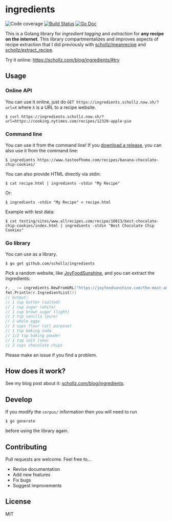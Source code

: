 # ingredients

<img src="https://img.shields.io/badge/coverage-75%25-brightgreen.svg?style=flat-square" alt="Code coverage">&nbsp;<a href="https://travis-ci.org/schollz/ingredients"><img src="https://img.shields.io/travis/schollz/ingredients.svg?style=flat-square" alt="Build Status"></a>&nbsp;<a href="https://godoc.org/github.com/schollz/ingredients"><img src="http://img.shields.io/badge/godoc-reference-5272B4.svg?style=flat-square" alt="Go Doc"></a> 

This is a Golang library for *ingredient tagging* and *extraction* for **any recipe on the internet**. This library compartmentalizes and improves aspects of recipe extraction that I did previously with [schollz/meanrecipe](https://github.com/schollz/meanrecipe) and [schollz/extract_recipe](https://github.com/schollz/extract_recipe).

Try it online: https://schollz.com/blog/ingredients/#try

## Usage

### Online API

You can use it online, just do `GET https://ingredients.schollz.now.sh/?url=X` where `X` is a URL to a recipe website.

```
$ curl https://ingredients.schollz.now.sh/?url=https://cooking.nytimes.com/recipes/12320-apple-pie
```

### Command line

You can use it from the command line! If you [download a release](https://github.com/schollz/ingredients/releases/latest), you can also use it from the command line:

```
$ ingredients https://www.tasteofhome.com/recipes/banana-chocolate-chip-cookies/
```

You can also provide HTML directly via stdin:

```
$ cat recipe.html | ingredients -stdin "My Recipe"
```

Or:

```
$ ingredients -stdin "My Recipe" < recipe.html
```

Example with test data:

```
$ cat testing/sites/www.allrecipes.com/recipe/10813/best-chocolate-chip-cookies/index.html | ingredients -stdin "Best Chocolate Chip Cookies"
```

### Go library


You can use as a library.

```
$ go get github.com/schollz/ingredients
```

Pick a random website, like [JoyFoodSunshine](https://joyfoodsunshine.com/the-most-amazing-chocolate-chip-cookies/), and you can extract the ingredients:

```go
r, _ := ingredients.NewFromURL("https://joyfoodsunshine.com/the-most-amazing-chocolate-chip-cookies/")
fmt.Println(r.IngredientList())
// Output:
// 1 cup butter (salted)
// 1 cup sugar (white)
// 1 cup brown sugar (light)
// 2 tsp vanilla (pure)
// 2 whole eggs
// 3 cups flour (all purpose)
// 1 tsp baking soda
// 1/2 tsp baking powder
// 1 tsp salt (sea)
// 2 cups chocolate chips
```

Please make an issue if you find a problem.


## How does it work?

See my blog post about it: [schollz.com/blog/ingredients](https://schollz.com/blog/ingredients).

## Develop

If you modify the `corpus/` information then you will need to run 

```
$ go generate
```

before using the library again.

## Contributing

Pull requests are welcome. Feel free to...

- Revise documentation
- Add new features
- Fix bugs
- Suggest improvements

## License

MIT
